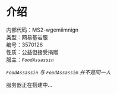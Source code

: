 # 介绍
  
内部代码：MS2-wgemiimnign  
类型：网易基岩服  
编号：3570126  
性质：公益但接受捐赠  
服主：*`FoodAssassin`*  

 *`FoodAssassin` 与 `FoodAssassim` 并不是同一人*

服务器正在搭建中...
